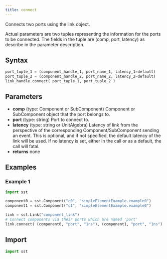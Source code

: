 ```yaml
---
title: connect
---
```


<!---
SAND2022-6843 O
Source: sst-documentation/manuals/python
--->

Connects two ports using the link object. 

Actual parameters are two tuples representing the information for the ports to be connected. The fields in the tuple are (comp, port, latency) as describe in the parameter description. 


## Syntax
```python
port_tuple_1 = (component_handle_1, port_name_1, latency_1=default)
port_tuple_2 = (component_handle_2, port_name_2, latency_2=default)
link_handle.connect( port_tuple_1, port_tuple_2 )
```

## Parameters
* **comp** (type: Component or SubComponent) Component or SubComponent object that the port belongs to.
* **port** (type: string) Port to connect to.
* **latency** (type: string or UnitAlgebra) Latency of link from the perspective of the corresponding Component/SubComponent sending an event. This is optional, and if not specified, the default latency of the link will be used. If no latency is set, either in the call or as a default, the call will fatal. 
* **returns** none


## Examples

### Example 1
```python
import sst

component0 = sst.Component("c0", "simpleElementExample.example0")
component1 = sst.Component("c1", "simpleElementExample.example0")

link = sst.Link("component_link")
# Connect components via their ports which are named 'port'
link.connect( (component0, "port", "1ns"), (component1, "port", "1ns") )
```

## Import
```python
import sst
```